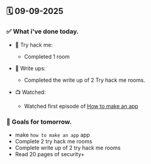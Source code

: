 ## 🗓️ 09-09-2025

### ✅ What i've done today.
- 👾 Try hack me:
  - Completed 1 room
 
- 📝 Write ups:
  - Completed the write up of 2 Try hack me rooms.

- 📺 Watched:
  - Watched first episode of [How to make an app](https://www.youtube.com/watch?v=xkgaIm7QxK0&t=1205s)

### 🎯 Goals for tomorrow.
- make `how to make an app` app
- Complete 2 try hack me rooms
- Complete write up of 2 try hack me rooms
- Read 20 pages of security+
